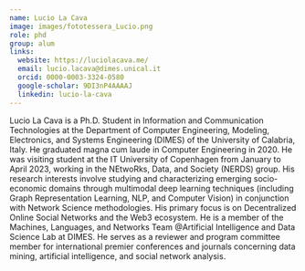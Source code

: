 ```yaml
---
name: Lucio La Cava
image: images/fototessera_Lucio.png
role: phd
group: alum
links:
  website: https://luciolacava.me/
  email: lucio.lacava@dimes.unical.it
  orcid: 0000-0003-3324-0580
  google-scholar: 9DI3nP4AAAAJ
  linkedin: lucio-la-cava
---
```


Lucio La Cava is a Ph.D. Student in Information and Communication Technologies at the Department of Computer Engineering, Modeling, Electronics, and Systems Engineering (DIMES) of the University of Calabria, Italy. He 
graduated magna cum laude in Computer Engineering in 2020. He was visiting student at the IT University of Copenhagen from January to April 2023, working in the NEtwoRks, Data, and Society (NERDS) group. His research
interests involve studying and characterizing emerging socio-economic domains through multimodal deep learning techniques (including Graph Representation Learning, NLP, and Computer Vision) in conjunction with Network Science
methodologies. His primary focus is on Decentralized Online Social Networks and the Web3 ecosystem. He is a member of the Machines, Languages, and Networks Team @Artificial Intelligence and Data Science Lab at DIMES. He serves as a reviewer and program committee member for international premier conferences and journals concerning data mining, artificial intelligence, and social network analysis.
